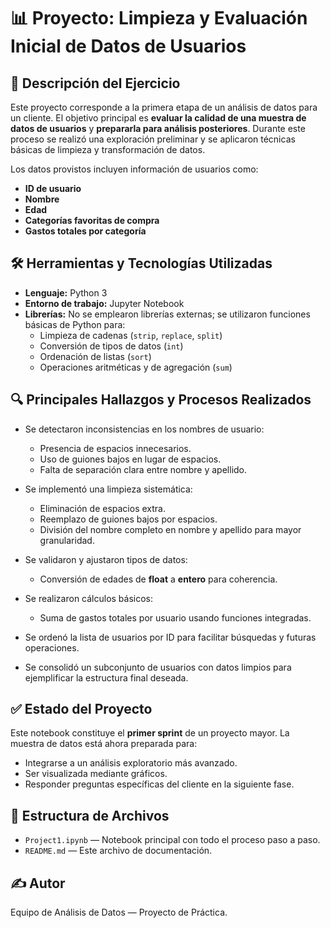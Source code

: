 # 📊 Proyecto: Limpieza y Evaluación Inicial de Datos de Usuarios

## 📑 Descripción del Ejercicio

Este proyecto corresponde a la primera etapa de un análisis de datos para un cliente. El objetivo principal es **evaluar la calidad de una muestra de datos de usuarios** y **prepararla para análisis posteriores**. Durante este proceso se realizó una exploración preliminar y se aplicaron técnicas básicas de limpieza y transformación de datos.

Los datos provistos incluyen información de usuarios como:
- **ID de usuario**
- **Nombre**
- **Edad**
- **Categorías favoritas de compra**
- **Gastos totales por categoría**

## 🛠️ Herramientas y Tecnologías Utilizadas

- **Lenguaje:** Python 3  
- **Entorno de trabajo:** Jupyter Notebook  
- **Librerías:** No se emplearon librerías externas; se utilizaron funciones básicas de Python para:
  - Limpieza de cadenas (`strip`, `replace`, `split`)
  - Conversión de tipos de datos (`int`)
  - Ordenación de listas (`sort`)
  - Operaciones aritméticas y de agregación (`sum`)

## 🔍 Principales Hallazgos y Procesos Realizados

- Se detectaron inconsistencias en los nombres de usuario:  
  - Presencia de espacios innecesarios.
  - Uso de guiones bajos en lugar de espacios.
  - Falta de separación clara entre nombre y apellido.

- Se implementó una limpieza sistemática:  
  - Eliminación de espacios extra.
  - Reemplazo de guiones bajos por espacios.
  - División del nombre completo en nombre y apellido para mayor granularidad.

- Se validaron y ajustaron tipos de datos:  
  - Conversión de edades de **float** a **entero** para coherencia.

- Se realizaron cálculos básicos:  
  - Suma de gastos totales por usuario usando funciones integradas.

- Se ordenó la lista de usuarios por ID para facilitar búsquedas y futuras operaciones.

- Se consolidó un subconjunto de usuarios con datos limpios para ejemplificar la estructura final deseada.

## ✅ Estado del Proyecto

Este notebook constituye el **primer sprint** de un proyecto mayor. La muestra de datos está ahora preparada para:
- Integrarse a un análisis exploratorio más avanzado.
- Ser visualizada mediante gráficos.
- Responder preguntas específicas del cliente en la siguiente fase.

## 📂 Estructura de Archivos

- `Project1.ipynb` — Notebook principal con todo el proceso paso a paso.
- `README.md` — Este archivo de documentación.

## ✍️ Autor

Equipo de Análisis de Datos — Proyecto de Práctica.
